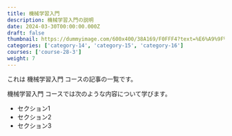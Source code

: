 ```yaml
---
title: 機械学習入門
description: 機械学習入門の説明
date: 2024-03-30T00:00:00.000Z
draft: false
thumbnail: https://dummyimage.com/600x400/38A169/F0FFF4?text=%E6%A9%9F%E6%A2%B0%E5%AD%A6%E7%BF%92%E5%85%A5%E9%96%80
categories: ['category-14', 'category-15', 'category-16']
courses: ['course-28-3']
weight: 7
---
```


これは 機械学習入門 コースの記事の一覧です。

  機械学習入門 コースでは次のような内容について学びます。

  - セクション1
  - セクション2
  - セクション3